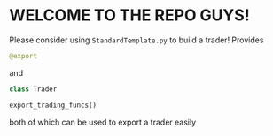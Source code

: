 # WELCOME TO THE REPO GUYS!

Please consider using `StandardTemplate.py` to build a trader!
Provides

```py
@export
```

and 
```py
class Trader

export_trading_funcs()

```

both of which can be used to export a trader easily

